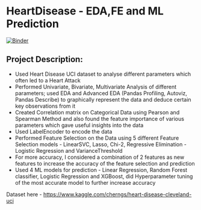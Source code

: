 # HeartDisease - EDA,FE and ML Prediction

[![Binder](https://mybinder.org/badge_logo.svg)](https://mybinder.org/v2/gh/HimanshuKGP007/HeartDiseaseAnalysis/HEAD?urlpath=https%3A%2F%2Fgithub.com%2FHimanshuKGP007%2FHeartDiseaseAnalysis%2Fblob%2Fmain%2FHeart%2520Disease%2520-%2520EDA%252C%2520FE%2520and%2520ML%2520Prediction.ipynb)

## Project Description:
- Used Heart Disease UCI dataset to analyse different parameters which often led to a Heart Attack
- Performed Univariate, Bivariate, Multivariate Analysis of different parameters; used EDA and Advanced EDA (Pandas Profiling, Autoviz, Pandas Describe) to graphically represent the data and deduce certain key observations from it
- Created Correlation matrix on Categorical Data using Pearson and Spearman Method and also found the feature importance of various parameters which gave useful insights into the data
- Used LabelEncoder to encode the data 
- Performed Feature Selection on the Data using 5 different Feature Selection models - LinearSVC, Lasso, Chi-2, Regressive Elimination - Logistic Regression and VarianceThreshold
- For more accuracy, I considered a combination of 2 features as new features to increase the accuracy of the feature selection and prediction
- Used 4 ML models for prediction - Linear Regression, Random Forest classifier, Logistic Regression and XGBoost, did Hyperparameter tuning of the most accurate model to further increase accuracy

Dataset here - https://www.kaggle.com/cherngs/heart-disease-cleveland-uci


